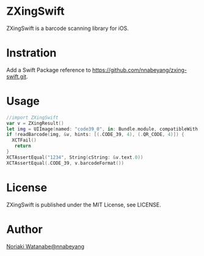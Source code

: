 # ZXingSwift

ZXingSwift is a barcode scanning library for iOS.

# Instration

Add a Swift Package reference to https://github.com/nnabeyang/zxing-swift.git.

# Usage

```swift
//import ZXingSwift
var v = ZXingResult()
let img = UIImage(named: "code39_0", in: Bundle.module, compatibleWith: nil)
if !readBarcode(img, &v, hints: [(.CODE_39, 4), (.QR_CODE, 4)]) {
  XCTFail()
   return
}
XCTAssertEqual("1234", String(cString: &v.text.0))
XCTAssertEqual(.CODE_39, v.barcodeFormat())
```

# License

ZXingSwift is published under the MIT License, see LICENSE.

# Author
[Noriaki Watanabe@nnabeyang](https://twitter.com/nnabeyang)
